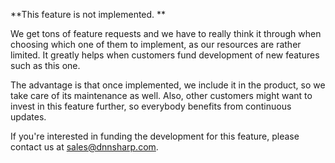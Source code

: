 
**This feature is not implemented. **

We get tons of feature requests and we have to really think it through when choosing which one of them to implement, as our resources are rather limited. It greatly helps when customers fund development of new features such as this one. 

The advantage is that once implemented, we include it in the product, so we take care of its maintenance as well. Also, other customers might want to invest in this feature further, so everybody benefits from continuous updates.

If you're interested in funding the development for this feature, please contact us at [sales@dnnsharp.com](sales@dnnsharp.com).
